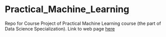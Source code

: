 # Practical_Machine_Learning
Repo for Course Project of Practical Machine Learning course (the part of Data Science Specialization).
Link to web page [here](https://natalyrekuz.github.io/Practical_Machine_Learning/)